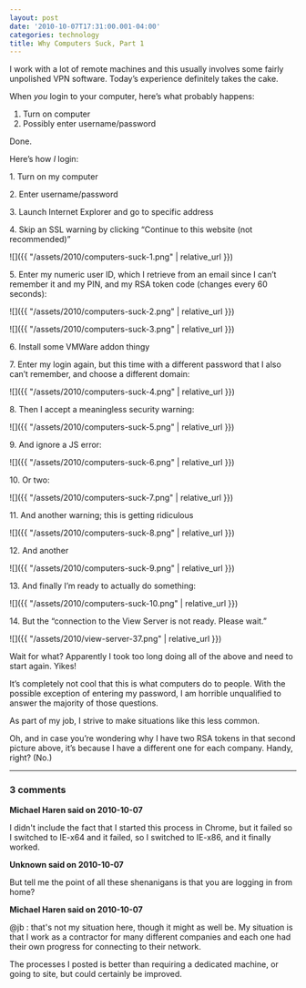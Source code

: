 ```yaml
---
layout: post
date: '2010-10-07T17:31:00.001-04:00'
categories: technology
title: Why Computers Suck, Part 1
---
```


I work with a lot of remote machines and this usually involves some fairly unpolished VPN software. Today’s experience definitely takes the cake. 

When *you* login to your computer, here’s what probably happens:  

  1. Turn on computer     
  2. Possibly enter username/password

Done.

Here’s how *I* login:  

1\. Turn on my computer

2\. Enter username/password

3\. Launch Internet Explorer and go to specific address

4\. Skip an SSL warning by clicking “Continue to this website (not recommended)” 

![]({{ "/assets/2010/computers-suck-1.png" | relative_url }})

5\. Enter my numeric user ID, which I retrieve from an email since I can’t remember it and my PIN, and my RSA token code (changes every 60 seconds):

![]({{ "/assets/2010/computers-suck-2.png" | relative_url }})

![]({{ "/assets/2010/computers-suck-3.png" | relative_url }})


6\. Install some VMWare addon thingy

7\. Enter my login again, but this time with a different password that I also can’t remember, and choose a different domain:

![]({{ "/assets/2010/computers-suck-4.png" | relative_url }})

8\. Then I accept a meaningless security warning:

![]({{ "/assets/2010/computers-suck-5.png" | relative_url }})

9\. And ignore a JS error:

![]({{ "/assets/2010/computers-suck-6.png" | relative_url }})

10\. Or two:

![]({{ "/assets/2010/computers-suck-7.png" | relative_url }})

11\. And another warning; this is getting ridiculous

![]({{ "/assets/2010/computers-suck-8.png" | relative_url }})

12\. And another

![]({{ "/assets/2010/computers-suck-9.png" | relative_url }})

13\. And finally I’m ready to actually do something:

![]({{ "/assets/2010/computers-suck-10.png" | relative_url }})

14\. But the “connection to the View Server is not ready. Please wait.”

![]({{ "/assets/2010/view-server-37.png" | relative_url }})

Wait for what? Apparently I took too long doing all of the above and need to start again. Yikes!

It’s completely not cool that this is what computers do to people. With the possible exception of entering my password, I am horrible unqualified to answer the majority of those questions.

As part of my job, I strive to make situations like this less common.

Oh, and in case you’re wondering why I have two RSA tokens in that second picture above, it’s because I have a different one for each company. Handy, right? (No.)

---

### 3 comments

**Michael Haren said on 2010-10-07**

I didn't include the fact that I started this process in Chrome, but it failed so I switched to IE-x64 and it failed, so I switched to IE-x86, and it finally worked.

**Unknown said on 2010-10-07**

But tell me the point of all these shenanigans is that you are logging in from home?

**Michael Haren said on 2010-10-07**

@jb : that's not my situation here, though it might as well be. My situation is that I work as a contractor for many different  companies and each one had their own progress for connecting to their network. 

The processes I posted is better than requiring a dedicated machine, or going to site, but could certainly be improved.
